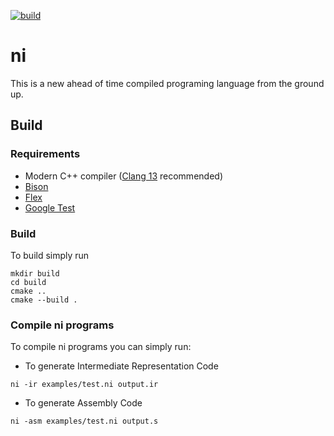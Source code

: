 [![build](https://github.com/fmenezes/ni/actions/workflows/build.yml/badge.svg)](https://github.com/fmenezes/ni/actions/workflows/build.yml)

# ni

This is a new ahead of time compiled programing language from the ground up.

## Build

### Requirements

* Modern C++ compiler ([Clang 13](https://clang.llvm.org/) recommended)
* [Bison](https://www.gnu.org/software/bison/)
* [Flex](https://ftp.gnu.org/old-gnu/Manuals/flex-2.5.4/)
* [Google Test](https://github.com/google/googletest)

### Build

To build simply run
```
mkdir build
cd build
cmake ..
cmake --build .
```

### Compile ni programs

To compile ni programs you can simply run:

* To generate Intermediate Representation Code
```
ni -ir examples/test.ni output.ir
```

* To generate Assembly Code
```
ni -asm examples/test.ni output.s
```
